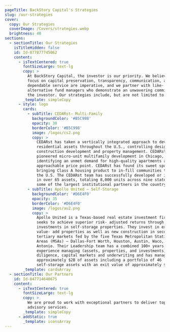 ```yaml
---
pageTitle: BackStory Capital's Strategies
slug: /our-strategies
cover:
  copy: Our Strategies
  coverImage: /Covers/strategies.webp
  brightness: 48
sections:
  - sectionTitle: Our Strategies
    isTitleHidden: false
    id: Id-877877745062
    content:
      - isTextCentered: true
        fontSizeLarge: text-lg
        copy: >
          At BackStory Capital, the investor is our priority. We believe that a
          focus on capital preservation, transparency, communication, and
          dependable service are imperative, and we partner with like- minded
          alternative fund managers who demonstrate an unwavering commitment to
          the investor. Our strategies include, but are not limited to:
        _template: simpleCopy
      - style: logo
        cards:
          - subTitle: CEDARst– Multi-Family
            backgroundColor: '#B5C998'
            opacity: 30
            borderColor: '#B5C998'
            image: /logos/cs2.png
            copy: >
              CEDARst has taken a vertically integrated approach to developing
              residential assets throughout the U.S., controlling design,
              construction development and property management. CEDARst
              pioneered micro-unit multifamily development in Chicago,
              identifying an unmet demand for high-quality apartments at an
              approachable price point. CEDARst has found its sweet spot
              bringing Class A housing product to in-fill communities throughout
              the U.S. The CEDARst team has successfully developed or invested
              in over 65 assets, totaling 8,000 units across nine states with
              some of the largest institutional partners in the country.
          - subTitle: Apollo United – Self-Storage
            backgroundColor: '#D6E4F0'
            opacity: 35
            borderColor: '#D6E4F0'
            image: /logos/au2.png
            copy: >
              Apollo United is a Texas-based real estate investment firm that
              seeks to achieve superior risk- adjusted returns through
              investments in self-storage properties. They invest in existing
              value- add properties as well as new construction in secondary and
              tertiary markets fed by the five Texas Metropolitan Statistical
              Areas (MSAs) – Dallas-Fort Worth, Houston, Austin, Waco, and San
              Antonio. Their Leadership team has a combined 100+ years of
              experience managing (assets, properties, and investments), due
              diligence, capital markets and underwriting and has managed
              approximately $2B of assets including a portfolio of 46
              self-storage assets with an exit value of approximately $200M.
        _template: cardsArray
  - sectionTitle: Our Partners
    id: Id-847714648675
    content:
      - isTextCentered: true
        fontSizeLarge: text-lg
        copy: >
          We are proud to work with exceptional partners to deliver top-tier
          advisory services.
        _template: simpleCopy
      - addStatic: true
        _template: iconsArray
---
```


